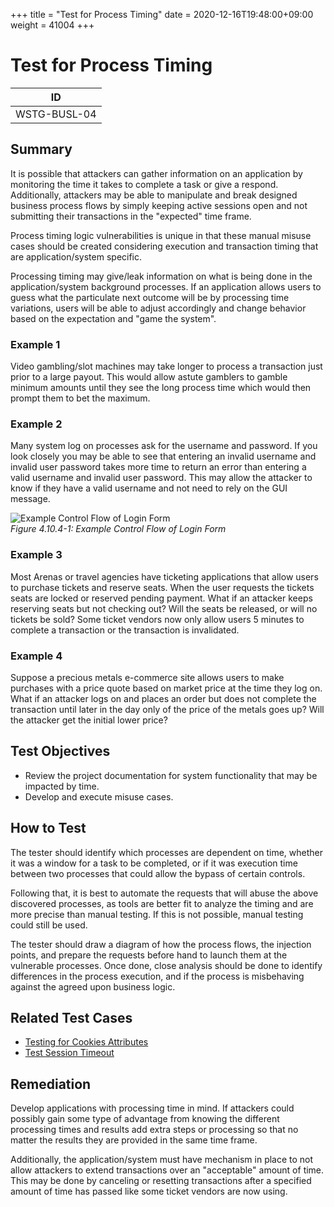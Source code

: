 +++
title = "Test for Process Timing"
date =  2020-12-16T19:48:00+09:00
weight = 41004
+++

# Test for Process Timing

|ID          |
|------------|
|WSTG-BUSL-04|

## Summary

It is possible that attackers can gather information on an application by monitoring the time it takes to complete a task or give a respond. Additionally, attackers may be able to manipulate and break designed business process flows by simply keeping active sessions open and not submitting their transactions in the "expected" time frame.

Process timing logic vulnerabilities is unique in that these manual misuse cases should be created considering execution and transaction timing that are application/system specific.

Processing timing may give/leak information on what is being done in the application/system background processes. If an application allows users to guess what the particulate next outcome will be by processing time variations, users will be able to adjust accordingly and change behavior based on the expectation and "game the system".

### Example 1

Video gambling/slot machines may take longer to process a transaction just prior to a large payout. This would allow astute gamblers to gamble minimum amounts until they see the long process time which would then prompt them to bet the maximum.

### Example 2

Many system log on processes ask for the username and password. If you look closely you may be able to see that entering an invalid username and invalid user password takes more time to return an error than entering a valid username and invalid user password. This may allow the attacker to know if they have a valid username and not need to rely on the GUI message.

![Example Control Flow of Login Form](images/Control_Flow_of_Login_Form.jpg)\
*Figure 4.10.4-1: Example Control Flow of Login Form*

### Example 3

Most Arenas or travel agencies have ticketing applications that allow users to purchase tickets and reserve seats. When the user requests the tickets seats are locked or reserved pending payment. What if an attacker keeps reserving seats but not checking out? Will the seats be released, or will no tickets be sold? Some ticket vendors now only allow users 5 minutes to complete a transaction or the transaction is invalidated.

### Example 4

Suppose a precious metals e-commerce site allows users to make purchases with a price quote based on market price at the time they log on. What if an attacker logs on and places an order but does not complete the transaction until later in the day only of the price of the metals goes up? Will the attacker get the initial lower price?

## Test Objectives

- Review the project documentation for system functionality that may be impacted by time.
- Develop and execute misuse cases.

## How to Test

The tester should identify which processes are dependent on time, whether it was a window for a task to be completed, or if it was execution time between two processes that could allow the bypass of certain controls.

Following that, it is best to automate the requests that will abuse the above discovered processes, as tools are better fit to analyze the timing and are more precise than manual testing. If this is not possible, manual testing could still be used.

The tester should draw a diagram of how the process flows, the injection points, and prepare the requests before hand to launch them at the vulnerable processes. Once done, close analysis should be done to identify differences in the process execution, and if the process is misbehaving against the agreed upon business logic.

## Related Test Cases

- [Testing for Cookies Attributes](../06-Session_Management_Testing/02-Testing_for_Cookies_Attributes.md)
- [Test Session Timeout](../06-Session_Management_Testing/07-Testing_Session_Timeout.md)

## Remediation

Develop applications with processing time in mind. If attackers could possibly gain some type of advantage from knowing the different processing times and results add extra steps or processing so that no matter the results they are provided in the same time frame.

Additionally, the application/system must have mechanism in place to not allow attackers to extend transactions over an "acceptable" amount of time. This may be done by canceling or resetting transactions after a specified amount of time has passed like some ticket vendors are now using.
